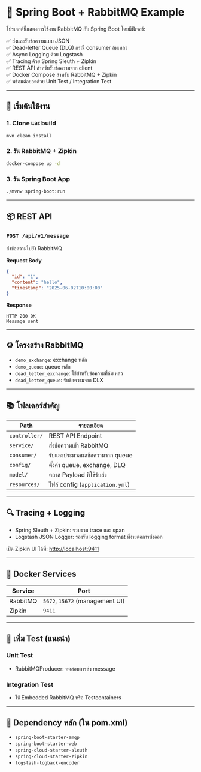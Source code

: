 # 🐇 Spring Boot + RabbitMQ Example

โปรเจกต์นี้แสดงการใช้งาน RabbitMQ กับ Spring Boot โดยมีฟีเจอร์:

✅ ส่งและรับข้อความแบบ JSON  
✅ Dead-letter Queue (DLQ) กรณี consumer ล้มเหลว  
✅ Async Logging ด้วย Logstash  
✅ Tracing ด้วย Spring Sleuth + Zipkin  
✅ REST API สำหรับรับข้อความจาก client  
✅ Docker Compose สำหรับ RabbitMQ + Zipkin  
✅ พร้อมต่อยอดด้วย Unit Test / Integration Test

---

## 🚀 เริ่มต้นใช้งาน

### 1. Clone และ build
```bash
mvn clean install
```

### 2. รัน RabbitMQ + Zipkin
```bash
docker-compose up -d
```

### 3. รัน Spring Boot App
```bash
./mvnw spring-boot:run
```

---

## 📦 REST API

### `POST /api/v1/message`

ส่งข้อความไปยัง RabbitMQ

**Request Body**
```json
{
  "id": "1",
  "content": "hello",
  "timestamp": "2025-06-02T10:00:00"
}
```

**Response**
```
HTTP 200 OK
Message sent
```

---

## ⚙️ โครงสร้าง RabbitMQ

- `demo_exchange`: exchange หลัก
- `demo_queue`: queue หลัก
- `dead_letter_exchange`: ใช้สำหรับข้อความที่ล้มเหลว
- `dead_letter_queue`: รับข้อความจาก DLX

---

## 📚 โฟลเดอร์สำคัญ

| Path | รายละเอียด |
|------|-------------|
| `controller/` | REST API Endpoint |
| `service/` | ส่งข้อความเข้า RabbitMQ |
| `consumer/` | รับและประมวลผลข้อความจาก queue |
| `config/` | ตั้งค่า queue, exchange, DLQ |
| `model/` | คลาส Payload ที่ใช้รับส่ง |
| `resources/` | ไฟล์ config (`application.yml`) |

---

## 🔍 Tracing + Logging

- Spring Sleuth + Zipkin: รวบรวม trace และ span
- Logstash JSON Logger: รองรับ logging format ที่ง่ายต่อการส่งออก

เปิด Zipkin UI ได้ที่: [http://localhost:9411](http://localhost:9411)

---

## 🐳 Docker Services

| Service | Port |
|---------|------|
| RabbitMQ | `5672`, `15672` (management UI) |
| Zipkin | `9411` |

---

## 🧪 เพิ่ม Test (แนะนำ)

### Unit Test
- RabbitMQProducer: ทดสอบการส่ง message

### Integration Test
- ใช้ Embedded RabbitMQ หรือ Testcontainers

---

## 📌 Dependency หลัก (ใน pom.xml) 
- `spring-boot-starter-amqp`
- `spring-boot-starter-web`
- `spring-cloud-starter-sleuth`
- `spring-cloud-starter-zipkin`
- `logstash-logback-encoder`

